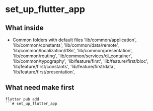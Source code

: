 # set_up_flutter_app

## What inside
 - Common folders with default files
    'lib/common/application',
    'lib/common/constants',
    'lib/common/data/remote',
    'lib/common/localization/i18n',
    'lib/common/presentation',
    'lib/common/routing',
    'lib/common/services/di_container',
    'lib/common/typography',
    'lib/feature/first',
    'lib/feature/first/bloc',
    'lib/feature/first/constants',
    'lib/feature/first/data',
    'lib/feature/first/presentation',

## What need make first
```
flutter pub add 
```# set_up_flutter_app

